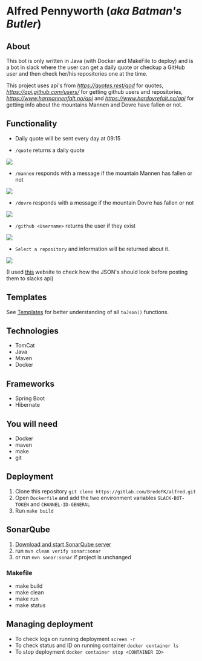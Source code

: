 # Alfred Pennyworth (_aka Batman's Butler_)
## About
This bot is only written in Java (with Docker and MakeFile to deploy) and is a bot in slack
where the user can get a daily quote or checkup a GitHub user and then check her/his repositories one at the time.

This project uses api's from _https://quotes.rest/qod_ for quotes, _https://api.github.com/users/_ for getting github users and repositories, 
_https://www.harmannenfalt.no/api_ and _https://www.hardovrefalt.no/api_ for getting info about the mountains Mannen and Dovre have fallen or not.

## Functionality
* Daily quote will be sent every day at 09:15

* `/quote` returns a daily quote

![](https://i.imgur.com/J8nQb1K.png)

* `/mannen` responds with a message if the mountain Mannen has fallen or not

![](https://i.imgur.com/xZze14R.png)

* `/dovre` responds with a message if the mountain Dovre has fallen or not

![](https://i.imgur.com/gbR2xlm.png)

* `/github <Username>` returns the user if they exist

![](https://i.imgur.com/qZyvGVc.png)
    
    
* `Select a repository` and information will be returned about it.

![](https://i.imgur.com/uUqkhjK.png)

(I used [this](https://api.slack.com/tools/block-kit-builder) website to check how the JSON's should look before posting them to slacks api)

## Templates
See [Templates](Templates.md) for better understanding of all `toJson()` functions.

## Technologies
* TomCat
* Java
* Maven
* Docker

## Frameworks
* Spring Boot
* Hibernate

## You will need
* Docker
* maven
* make
* git

## Deployment
1. Clone this repository `git clone https://gitlab.com/BredeFK/alfred.git`
1. Open `Dockerfile` and add the two environment variables `SLACK-BOT-TOKEN` and `CHANNEL-ID-GENERAL`
1. Run `make build`

## SonarQube
1. [Download and start SonarQube server](https://docs.sonarqube.org/latest/setup/get-started-2-minutes/)
1. run `mvn clean verify sonar:sonar`
1. or run `mvn sonar:sonar` if project is unchanged

### Makefile
* make build
* make clean
* make run
* make status

## Managing deployment
* To check logs on running deployment `screen -r`
* To check status and ID on running container `docker container ls`
* To stop deployment `docker container stop <CONTAINER ID>` 